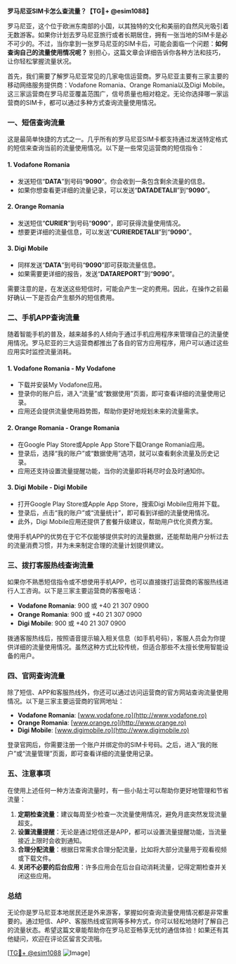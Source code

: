 **罗马尼亚SIM卡怎么查流量？【TG💪+ @esim1088】**

罗马尼亚，这个位于欧洲东南部的小国，以其独特的文化和美丽的自然风光吸引着无数游客。如果你计划去罗马尼亚旅行或者长期居住，拥有一张当地的SIM卡是必不可少的。不过，当你拿到一张罗马尼亚的SIM卡后，可能会面临一个问题：**如何查询自己的流量使用情况呢？** 别担心，这篇文章会详细告诉你各种方法和技巧，让你轻松掌握流量状况。

首先，我们需要了解罗马尼亚常见的几家电信运营商。罗马尼亚主要有三家主要的移动网络服务提供商：Vodafone Romania、Orange Romania以及Digi Mobile。这三家运营商在罗马尼亚覆盖范围广，信号质量也相对稳定。无论你选择哪一家运营商的SIM卡，都可以通过多种方式查询流量使用情况。

### **一、短信查询流量**
这是最简单快捷的方式之一。几乎所有的罗马尼亚SIM卡都支持通过发送特定格式的短信来查询当前的流量使用情况。以下是一些常见运营商的短信指令：

#### **1. Vodafone Romania**
- 发送短信“**DATA**”到号码“**9090**”。你会收到一条包含剩余流量的信息。
- 如果你想查看更详细的流量记录，可以发送“**DATADETALII**”到“**9090**”。

#### **2. Orange Romania**
- 发送短信“**CURIER**”到号码“**9090**”，即可获得流量使用情况。
- 想要更详细的流量信息，可以发送“**CURIERDETALII**”到“**9090**”。

#### **3. Digi Mobile**
- 同样发送“**DATA**”到号码“**9090**”即可获取流量信息。
- 如果需要更详细的报告，发送“**DATAREPORT**”到“**9090**”。

需要注意的是，在发送这些短信时，可能会产生一定的费用。因此，在操作之前最好确认一下是否会产生额外的短信费用。

### **二、手机APP查询流量**
随着智能手机的普及，越来越多的人倾向于通过手机应用程序来管理自己的流量使用情况。罗马尼亚的三大运营商都推出了各自的官方应用程序，用户可以通过这些应用实时监控流量消耗。

#### **1. Vodafone Romania - My Vodafone**
- 下载并安装My Vodafone应用。
- 登录你的账户后，进入“流量”或“数据使用”页面，即可查看详细的流量使用记录。
- 应用还会提供流量使用趋势图，帮助你更好地规划未来的流量需求。

#### **2. Orange Romania - Orange Romania**
- 在Google Play Store或Apple App Store下载Orange Romania应用。
- 登录后，选择“我的账户”或“数据使用”选项，就可以查看剩余流量及历史记录。
- 应用还支持设置流量提醒功能，当你的流量即将耗尽时会及时通知你。

#### **3. Digi Mobile - Digi Mobile**
- 打开Google Play Store或Apple App Store，搜索Digi Mobile应用并下载。
- 登录后，点击“我的账户”或“流量统计”，即可看到详细的流量使用情况。
- 此外，Digi Mobile应用还提供了套餐升级建议，帮助用户优化资费方案。

使用手机APP的优势在于它不仅能够提供实时的流量数据，还能帮助用户分析过去的流量消费习惯，并为未来制定合理的流量计划提供建议。

### **三、拨打客服热线查询流量**
如果你不熟悉短信指令或不想使用手机APP，也可以直接拨打运营商的客服热线进行人工咨询。以下是三家主要运营商的客服电话：

- **Vodafone Romania**: 900 或 +40 21 307 0900
- **Orange Romania**: 900 或 +40 21 307 0900
- **Digi Mobile**: 900 或 +40 21 307 0900

拨通客服热线后，按照语音提示输入相关信息（如手机号码），客服人员会为你提供详细的流量使用情况。虽然这种方式比较传统，但适合那些不太擅长使用智能设备的用户。

### **四、官网查询流量**
除了短信、APP和客服热线外，你还可以通过访问运营商的官方网站查询流量使用情况。以下是三家主要运营商的官网地址：

- **Vodafone Romania**: [www.vodafone.ro](http://www.vodafone.ro)
- **Orange Romania**: [www.orange.ro](http://www.orange.ro)
- **Digi Mobile**: [www.digimobile.ro](http://www.digimobile.ro)

登录官网后，你需要注册一个账户并绑定你的SIM卡号码。之后，进入“我的账户”或“流量管理”页面，即可查看详细的流量使用记录。

### **五、注意事项**
在使用上述任何一种方法查询流量时，有一些小贴士可以帮助你更好地管理和节省流量：

1. **定期检查流量**：建议每周至少检查一次流量使用情况，避免月底突然发现流量超支。
2. **设置流量提醒**：无论是通过短信还是APP，都可以设置流量提醒功能，当流量接近上限时会收到通知。
3. **合理分配流量**：根据日常需求合理分配流量，比如将大部分流量用于观看视频或下载文件。
4. **关闭不必要的后台应用**：许多应用会在后台自动消耗流量，记得定期检查并关闭这些应用。

### **总结**
无论你是罗马尼亚本地居民还是外来游客，掌握如何查询流量使用情况都是非常重要的。通过短信、APP、客服热线或官网等多种方式，你可以轻松地随时了解自己的流量状态。希望这篇文章能帮助你在罗马尼亚畅享无忧的通信体验！如果还有其他疑问，欢迎在评论区留言交流哦。

[[TG💪+ @esim1088](https://t.me/s/esim1088) ![Image](https://i.postimg.cc/4NQfJmqS/Snipaste-2025-05-13-00-14-12.png)]
